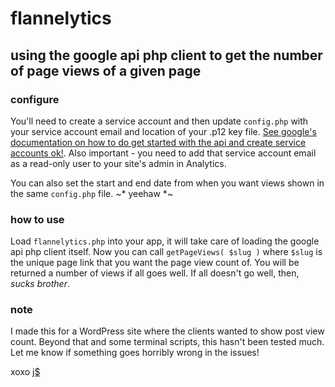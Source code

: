 # flannelytics
## using the google api php client to get the number of page views of a given page

### configure

You'll need to create a service account and then update `config.php` with your service account email and location of your .p12 key file. [See google's documentation on how to do get started with the api and create service accounts ok!](https://developers.google.com/analytics/devguides/reporting/core/v3/quickstart/service-php). Also important - you need to add that service account email as a read-only user to your site's admin in Analytics.

You can also set the start and end date from when you want views shown in the same `config.php` file. ~* yeehaw *~

### how to use

Load `flannelytics.php` into your app, it will take care of loading the google api php client itself. Now you can call `getPageViews( $slug )` where `$slug` is the unique page link that you want the page view count of. You will be returned a number of views if all goes well. If all doesn't go well, then, *sucks brother*.

### note

I made this for a WordPress site where the clients wanted to show post view count. Beyond that and some terminal scripts, this hasn't been tested much. Let me know if something goes horribly wrong in the issues!

xoxo [j$](http://jennmoney.biz)
